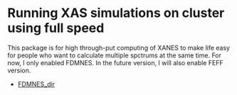 # Running XAS simulations on cluster using full speed
This package is for high through-put computing of XANES to make life easy for people who want to calculate multiple spctrums at the same time. For now, I only enabled FDMNES. In the future version, I will also enable FEFF version.
* [FDMNES_dir](https://github.com/kaifengZheng/SIMU_RUN/tree/distortion/cluster/fdmnes_run)
